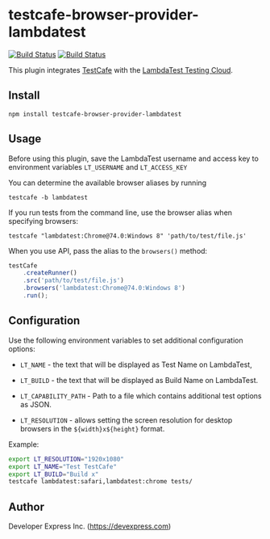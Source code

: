# testcafe-browser-provider-lambdatest
[![Build Status](https://travis-ci.org/DevExpress/testcafe-browser-provider-lambdatest.svg)](https://travis-ci.org/DevExpress/testcafe-browser-provider-lambdatest)
[![Build Status](https://ci.appveyor.com/api/projects/status/47hkm5kr9c6ftb9u/branch/master?svg=true)](https://ci.appveyor.com/project/DevExpress/testcafe-browser-provider-lambdatest/branch/master)

This plugin integrates [TestCafe](http://devexpress.github.io/testcafe) with the [LambdaTest Testing Cloud](https://www.lambdatest.com/).

## Install

```
npm install testcafe-browser-provider-lambdatest
```

## Usage
Before using this plugin, save the LambdaTest username and access key to environment variables `LT_USERNAME` and `LT_ACCESS_KEY`

You can determine the available browser aliases by running
```
testcafe -b lambdatest
```

If you run tests from the command line, use the browser alias when specifying browsers:

```
testcafe "lambdatest:Chrome@74.0:Windows 8" 'path/to/test/file.js'
```


When you use API, pass the alias to the `browsers()` method:

```js
testCafe
    .createRunner()
    .src('path/to/test/file.js')
    .browsers('lambdatest:Chrome@74.0:Windows 8')
    .run();
```

## Configuration

Use the following environment variables to set additional configuration options:

 - `LT_NAME` - the text that will be displayed as Test Name on LambdaTest,

 - `LT_BUILD` - the text that will be displayed as Build Name on LambdaTest.

 - `LT_CAPABILITY_PATH` - Path to a file which contains additional test options as JSON.
 
 - `LT_RESOLUTION` - allows setting the screen resolution for desktop browsers in the `${width}x${height}` format. 
 
Example:
```sh
export LT_RESOLUTION="1920x1080"
export LT_NAME="Test TestCafe"
export LT_BUILD="Build x"
testcafe lambdatest:safari,lambdatest:chrome tests/
```
 
## Author
Developer Express Inc. (https://devexpress.com)
